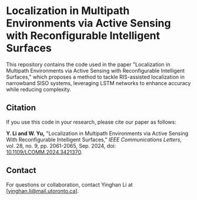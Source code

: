 
# Localization in Multipath Environments via Active Sensing with Reconfigurable Intelligent Surfaces

This repository contains the code used in the paper "Localization in Multipath Environments via Active Sensing with Reconfigurable Intelligent Surfaces," which proposes a method to tackle RIS-assisted localization in narrowband SISO systems, leveraging LSTM networks to enhance accuracy while reducing complexity.
## Citation
If you use this code in your research, please cite our paper as follows:

**Y. Li and W. Yu,** "Localization in Multipath Environments via Active Sensing With Reconfigurable Intelligent Surfaces," *IEEE Communications Letters,* vol. 28, no. 9, pp. 2061-2065, Sep. 2024, doi: [10.1109/LCOMM.2024.3421370](https://doi.org/10.1109/LCOMM.2024.3421370).

## Contact
For questions or collaboration, contact Yinghan Li at [yinghan.li@mail.utoronto.ca].
